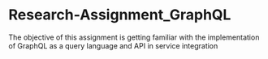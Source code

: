 # Research-Assignment_GraphQL
The objective of this assignment is getting familiar with the implementation of GraphQL as a query language and API in service integration
